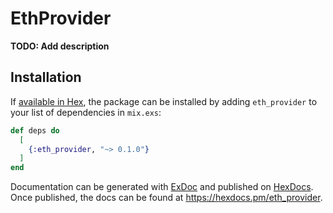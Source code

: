 # EthProvider

**TODO: Add description**

## Installation

If [available in Hex](https://hex.pm/docs/publish), the package can be installed
by adding `eth_provider` to your list of dependencies in `mix.exs`:

```elixir
def deps do
  [
    {:eth_provider, "~> 0.1.0"}
  ]
end
```

Documentation can be generated with [ExDoc](https://github.com/elixir-lang/ex_doc)
and published on [HexDocs](https://hexdocs.pm). Once published, the docs can
be found at <https://hexdocs.pm/eth_provider>.

